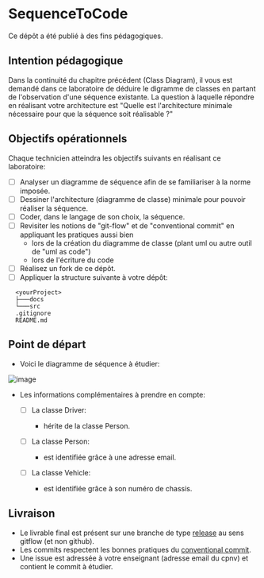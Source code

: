 # SequenceToCode

Ce dépôt a été publié à des fins pédagogiques.

## Intention pédagogique

Dans la continuité du chapitre précédent (Class Diagram), il vous est demandé dans ce laboratoire de déduire le digramme de classes en partant de l'observation d'une séquence existante.
La question à laquelle répondre en réalisant votre architecture est "Quelle est l'architecture minimale nécessaire pour que la séquence soit réalisable ?"

## Objectifs opérationnels

Chaque technicien atteindra les objectifs suivants en réalisant ce laboratoire:

* [ ] Analyser un diagramme de séquence afin de se familiariser à la norme imposée.
* [ ] Dessiner l'architecture (diagramme de classe) minimale pour pouvoir réaliser la séquence.
* [ ] Coder, dans le langage de son choix, la séquence.
* [ ] Revisiter les notions de "git-flow" et de "conventional commit" en appliquant les pratiques aussi bien 
    - lors de la création du diagramme de classe (plant uml ou autre outil de "uml as code")
    - lors de l'écriture du code
* [ ] Réalisez un fork de ce dépôt.
* [ ] Appliquer la structure suivante à votre dépôt:

```
  <yourProject>
  ├───docs
  └───src
  .gitignore
  README.md
  ```

## Point de départ

* Voici le diagramme de séquence à étudier:

![image](https://github.com/user-attachments/assets/db7fd979-f3dd-4796-a194-99dc7dad5473)


* Les informations complémentaires à prendre en compte:
   - [ ] La classe Driver:
      * hérite de la classe Person.
   - [ ] La classe Person:
      * est identifiée grâce à une adresse email.
   - [ ] La classe Vehicle:

     * est identifiée grâce à son numéro de chassis.

## Livraison

* Le livrable final est présent sur une branche de type [release](https://www.atlassian.com/git/tutorials/comparing-workflows/gitflow-workflow) au sens gitflow (et non github).
* Les commits respectent les bonnes pratiques du [conventional commit](https://www.conventionalcommits.org/en/v1.0.0/).
* Une issue est adressée à votre enseignant (adresse email du cpnv) et contient le commit à étudier.
